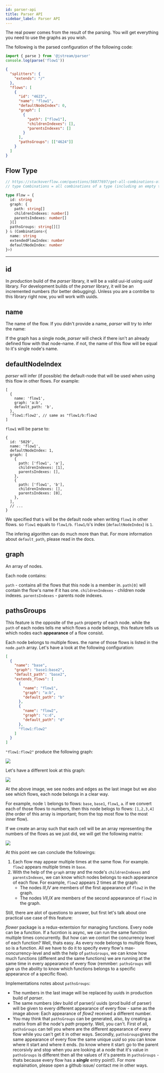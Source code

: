 ```yaml
---
id: parser-api
title: Parser API
sidebar_label: Parser API
---
```


The real power comes from the result of the parsing. You will get everything you need to use the graphs as you wish.

The following is the parsed configuration of the following code:

```typescript
import { parse } from '@jstream/parser'
console.log(parse('flow1'))
```

```json
{
  "splitters": {
    "extends": "/"
  },
  "flows": [
    {
      "id": "4623",
      "name": "flow1",
      "defaultNodeIndex": 0,
      "graph": [
        {
          "path": ["flow1"],
          "childrenIndexes": [],
          "parentsIndexes": []
        }
      ],
      "pathsGroups": [["4624"]]
    }
  ]
}
```

## Flow Type

```typescript
// https://stackoverflow.com/questions/56877697/get-all-combinations-of-a-type/56877972#56877972
// type Combinations = all combinations of a type (including an empty type)

type Flow = {
  id: string
  graph: {
    path: string[]
    childrenIndexes: number[]
    parentsIndexes: number[]
  }[]
  pathsGroups: string[][]
} & (Combinations<{
  name: string
  extendedFlowIndex: number
  defaultNodeIndex: number
}>)
```

---

## id

In _production_ build of the _parser_ library, it will be a valid
uui-id using _uuid_ library. For development builds of the _parser_
library, it will be an incremented numbers (for better debugging).
Unless you are a contribe to this library right now, you will work
with uuids.

## name

The name of the flow. If you didn't provide a name, _parser_ will try to infer the name:

If the graph has a single node, _parser_ will check if there isn't an
already defined flow with that node-name. if not, the name of this
flow will be equal to it's single node's name.

## defaultNodeIndex

_parser_ will infer (if possible) the default-node
that will be used when using this flow in other flows. For example:

```json5
[
  {
    name: 'flow1',
    graph: 'a:b',
    default_path: 'b',
  },
  'flow1:flow2', // same as "flow1/b:flow2
]
```

`flow1` will be parse to:

```json5
{
  id: '5029',
  name: 'flow1',
  defaultNodeIndex: 1,
  graph: [
    {
      path: ['flow1', 'a'],
      childrenIndexes: [1],
      parentsIndexes: [],
    },
    {
      path: ['flow1', 'b'],
      childrenIndexes: [],
      parentsIndexes: [0],
    },
  ],
  // ...
}
```

We specified that `b` will be the default node when writing `flow1` in other flows. so `flow1` equals to `flow1/b`. `flow1/b`'s index (`defaultNodeIndex`) is `1`.

The infering algorithm can do much more than that. For more information about `default_path`, please read in the docs.

## graph

An array of nodes.

Each node contains:

`path` - contains all the flows that this node is a member in. `path[0]` will contain the flow's name if it has one.
`childrenIndexes` - children node indexes.
`parentsIndexes` - parents node indexes.

## pathsGroups

This feature is the opposite of the `path` property of each node.
while the `path` of each nodes tells me which flows a node belongs,
this feature tells us which nodes each **appearance** of a flow consist.

Each node belongs to multiple flows. the name of those flows is listed in the `node.path` array. Let's have a look at the following configuration:

```json
[
  {
    "name": "base",
    "graph": "base1:base2",
    "default_path": "base2",
    "extends_flows": [
      {
        "name": "flow1",
        "graph": "a:b",
        "default_path": "b"
      },
      {
        "name": "flow2",
        "graph": "c:d",
        "default_path": "d"
      },
      "flow1:flow2"
    ]
  }
]
```

`"flow1:flow2"` produce the following graph:

![](https://i.imgur.com/onmgrUb.png)

Let's have a different look at this graph:

![](https://i.imgur.com/Bjd3Os2.jpg)

At the above image, we see nodes and edges as the last image but we also
see which flows, each node belongs in a clear way.

For example, node `l` belongs to flows: `base`, `base1`, `flow1`, `a`.
if we convert each of those flows to numbers, then this node belogs
to flows: `[1,2,3,4]` (the order of this array is important; from the top
most flow to the most inner flow).

If we create an array such that each cell will be an array representing
the numbers of the flows as we just did, we will get the following matrix:

![](https://i.imgur.com/QIytfC0.jpg)

At this point we can conclude the followings:

1. Each flow may appear multiple times at the same flow.
   For example. `flow2` appears multiple times in `base`.
2. With the help of the `graph` array and the node's
   `childrenIndexes` and `parentsIndexes`, we can know which nodes
   belongs to each appearance of each flow. For example, `flow2` appears 2 times at the graph:
   - The nodes _lll_,_lV_ are members of the first appearance of `flow2` in the graph.
   - The nodes _Vll_,_lX_ are members of the second appearance of `flow2` in the graph.

Still, there are alot of questions to answer, but first let's talk about one
practical use case of this feature:

_flower_ package is a redux-extentsion for managing functions.
Every node can be a function. If a fucntion is async, we can run the same function
multiple times concurrently. But how can we contorl the concurrency level of each
function? Well, thats easy. As every node belongs to multiple flows, so is a function.
All we have to do it to specify every flow's max-concurrency-level and with
the help of `pathsGroups`, we can know how much functions
(different and the same functions) we are running at the
same time in every appearance of every flow (remmber: `pathsGroups` will give us the
abolity to know which functions belongs to a specific appearance of a specific flow).

Implementations notes about `pathsGroups`:

- The numbers in the last image will be replaced by *uuid*s in production build of _parser_.
- The same numbers (dev build of parser)/ uuids (prod build of parser) will be given to
  every different appearance of every flow - same as the image above:
  Each appearance of _flow2_ received a different number.
- You may think that `pathsGroups` can be generated, also, by creating a matrix from all
  the node's _path_ property. Well, you can't. First of all, `pathsGroups` can tell you
  where are the different appearance of every flow while you can't get it in other ways.
  Secondly, `pathsGroups`gives the same appearance of every flow the same unique _uuid_
  so you can know where it start and where it ends. (to know where it start: go
  to the parent recorsivly and stop when you are looking at a node that it's
  value in `pathsGroups` is different then all the values of it's parents
  in `pathsGroups` - thats because every flow has a **_single_** entry point!).
  For more explaination, please open a github issue/ contact me in other ways.
